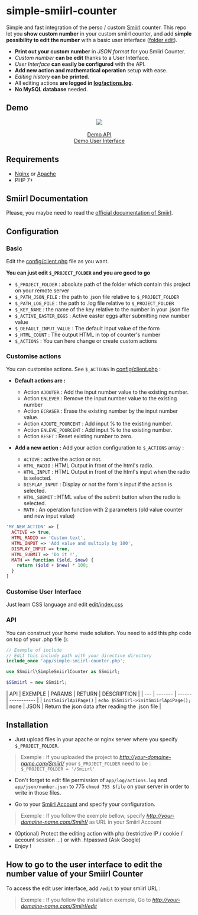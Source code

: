# simple-smiirl-counter
Simple and fast integration of the perso / custom [Smiirl](http://www.smiirl.com/fr/) counter.
This repo let you **show custom number** in your custom smiirl counter, and add **simple possibility to edit the number** with a basic user interface ([folder edit](edit/)).

- **Print out your custom number** in _JSON format_ for you Smiirl Counter.
- _Custom number_ **can be edit** thanks to a User Interface.
- _User Interface_ **can easily be configured** with the API.
- **Add new action and mathematical operation** setup with ease.
- _Editing history_ **can be printed**.
- All editing actions **are logged in [log/actions.log](log/actions.log)**.
- **No MySQL database** needed.

## Demo
<p align="center">
<img src="https://github.com/blephy/simple-smiirl-counter/raw/master/screenshot.png" />
<br>
<br>
<a href="//allandolle.fr/simple-smiirl-counter" title="Demo Custom Smiirl Counter API">Demo API</a>
<br>
<a href="//allandolle.fr/simple-smiirl-counter/edit" title="Demo user interface to edit custom smiirl number">Demo User Interface</a>
</p>

## Requirements
- [Nginx](https://nginx.org/en/) or [Apache](https://httpd.apache.org/)
- PHP 7+

## Smiirl Documentation
Please, you maybe need to read the [official documentation of Smiirl](http://static.smiirl.com/wp-content/uploads/2017/05/guide-custom-sup.pdf).

## Configuration
### Basic
Edit the [config/client.php](config/client.php) file as you want.

**You can just edit `$_PROJECT_FOLDER` and you are good to go**

- `$_PROJECT_FOLDER` : absolute path of the folder which contain this project on your remote server
- `$_PATH_JSON_FILE` : the path to .json file relative to `$_PROJECT_FOLDER`
- `$_PATH_LOG_FILE` : the path to .log file relative to `$_PROJECT_FOLDER`
- `$_KEY_NAME` : the name of the key relative to the number in your .json file
- `$_ACTIVE_EASTER_EGGS` : Active easter eggs after submitting new number value
- `$_DEFAULT_INPUT_VALUE` : The default input value of the form
- `$_HTML_COUNT` : The output HTML in top of counter's number
- `$_ACTIONS` : You can here change or create custom actions

### Customise actions
You can customise actions. See `$_ACTIONS` in [config/client.php](config/client.php) :

- **Default actions are :**
  - Action `AJOUTER` : Add the input number value to the existing number.
  - Action `ENLEVER` : Remove the input number value to the existing number
  - Action `ECRASER` : Erase the existing number by the input number value.
  - Action `AJOUTE_POURCENT` : Add input % to the existing number.
  - Action `ENLEVE_POURCENT` : Add input % to the existing number.
  - Action `RESET` : Reset existing number to zero.

- **Add a new action :**
  Add your action configuration to `$_ACTIONS` array :
  - `ACTIVE` : active the action or not.
  - `HTML_RADIO` : HTML Output in front of the html's radio.
  - `HTML_INPUT` : HTML Output in front of the html's input when the radio is selected.
  - `DISPLAY_INPUT` : Display or not the form's input if the action is selected.
  - `HTML_SUBMIT` : HTML value of the submit button when the radio is selected.
  - `MATH` : An operation function with 2 parameters (old value counter and new input value)
```php
'MY_NEW_ACTION' => [
  ACTIVE => true,
  HTML_RADIO => 'Custom text',
  HTML_INPUT => 'Add value and multiply by 100',
  DISPLAY_INPUT => true,
  HTML_SUBMIT => 'Do it !',
  MATH => function ($old, $new) {
    return ($old + $new) * 100;
  }
]
```

### Customise User Interface
Just learn CSS language and edit [edit/index.css](edit/index.css)

### API
You can construct your home made solution. You need to add this php code on top of your
.php file ():
```php
// Exemple of include
// Edit this include path with your directive directory
include_once 'app/simple-smiirl-counter.php';

use SSmiirl\SimpleSmiirlCounter as SSmiirl;

$SSmiirl = new SSmiirl;
```

| API | EXEMPLE | PARAMS | RETURN | DESCRIPTION |
| --- | ------- | ------ | ----------- |
| `initSmiirlApiPage()` | `echo $SSmiirl->initSmiirlApiPage();` | none | JSON | Return the json data after reading the .json file |

## Installation
- Just upload files in your apache or nginx server where you specify `$_PROJECT_FOLDER`.
> Exemple :
> If you uploaded the project to _http://your-domaine-name.com/Smiirl/_
> your `$_PROJECT_FOLDER` need to be : `$_PROJECT_FOLDER = '/Smiirl'`

- Don't forget to edit file permission of `app/log/actions.log` and `app/json/number.json` to 775 `chmod 755 $file` on your server in order to write in those files.

- Go to your [Smiirl Account](https://my.smiirl.com/login) and specify your configuration.
> Exemple :
> If you follow the exemple bellow, specify _http://your-domaine-name.com/Smiirl/_ as URL in your Smiirl Account

- (Optional) Protect the editing action with php (restrictive IP / cookie / account session ...) or with .htpasswd (Ask Google)
- Enjoy !

## How to go to the user interface to edit the number value of your Smiirl Counter
To access the edit user interface, add `/edit` to your smiirl URL :
> Exemple :
> If you follow the installation exemple, Go to _http://your-domaine-name.com/Smiirl/edit_
